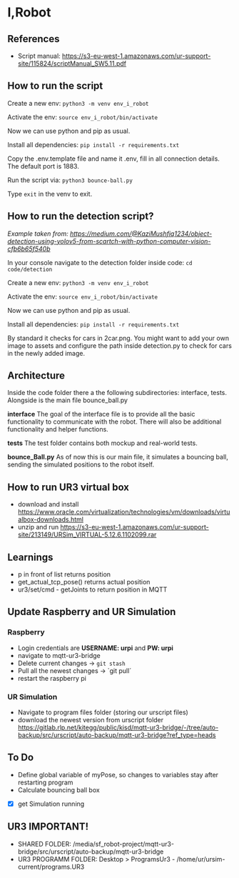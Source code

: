 # I,Robot

## References
- Script manual: https://s3-eu-west-1.amazonaws.com/ur-support-site/115824/scriptManual_SW5.11.pdf

## How to run the script
Create a new env: `python3 -m venv env_i_robot`

Activate the env: `source env_i_robot/bin/activate`

Now we can use python and pip as usual.

Install all dependencies: `pip install -r requirements.txt`

Copy the .env.template file and name it .env, fill in all connection details. The default port is 1883.

Run the script via: `python3 bounce-ball.py`

Type `exit` in the venv to exit.

## How to run the detection script?
*Example taken from: https://medium.com/@KaziMushfiq1234/object-detection-using-yolov5-from-scartch-with-python-computer-vision-cfb6b65f540b*


In your console navigate to the detection folder inside code: `cd code/detection`

Create a new env: `python3 -m venv env_i_robot`

Activate the env: `source env_i_robot/bin/activate`

Now we can use python and pip as usual.

Install all dependencies: `pip install -r requirements.txt`

By standard it checks for cars in 2car.png. You might want to add your own image to assets and configure the path inside detection.py to check for cars in the newly added image.

## Architecture
Inside the code folder there a the following subdirectories: interface, tests. Alongside is the main file bounce_ball.py

**interface** The goal of the interface file is to provide all the basic functionality to communicate with the robot. 
There will also be additional functionality and helper functions.

**tests** The test folder contains both mockup and real-world tests.

**bounce_Ball.py** As of now this is our main file, it simulates a bouncing ball, sending the simulated positions to the robot itself.

## How to run UR3 virtual box
- download and install https://www.oracle.com/virtualization/technologies/vm/downloads/virtualbox-downloads.html
- unzip and run  https://s3-eu-west-1.amazonaws.com/ur-support-site/213149/URSim_VIRTUAL-5.12.6.1102099.rar

## Learnings
- p in front of list returns position
- get_actual_tcp_pose() returns actual position
- ur3/set/cmd - getJoints to return position in MQTT

## Update Raspberry and UR Simulation
### Raspberry
- Login credentials are **USERNAME: urpi** and **PW: urpi**
- navigate to mqtt-ur3-bridge
- Delete current changes -> `git stash`
- Pull all the newest changes -> `git pull´
- restart the raspberry pi

### UR Simulation
- Navigate to program files folder (storing our urscript files)
- download the newest version from urscript folder https://gitlab.rlp.net/kitegg/public/kisd/mqtt-ur3-bridge/-/tree/auto-backup/src/urscript/auto-backup/mqtt-ur3-bridge?ref_type=heads

## To Do
- Define global variable of myPose, so changes to variables stay after restarting program
- Calculate bouncing ball box
- [x] get Simulation running

## UR3 IMPORTANT!
- SHARED FOLDER: /media/sf_robot-project/mqtt-ur3-bridge/src/urscript/auto-backup/mqtt-ur3-bridge
- UR3 PROGRAMM FOLDER: Desktop > ProgramsUr3 - /home/ur/ursim-current/programs.UR3

